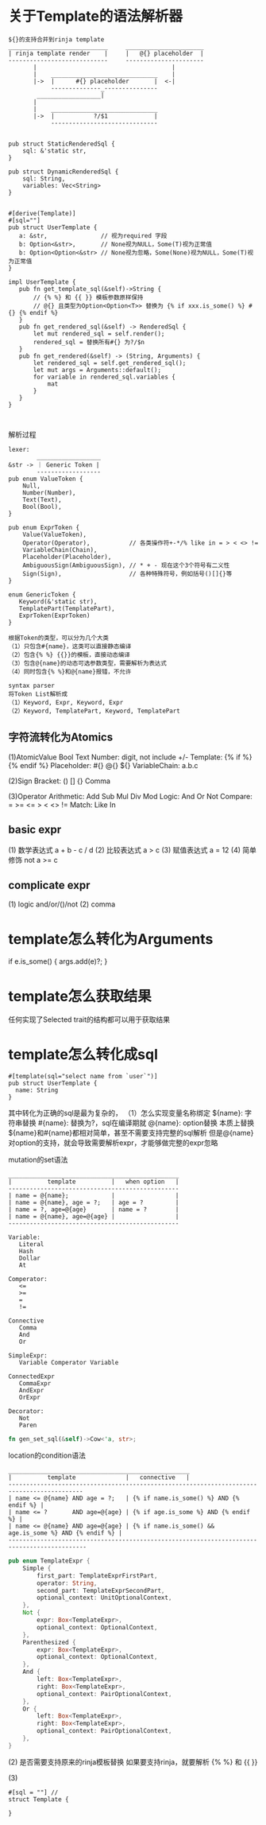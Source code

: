 # 关于Template的语法解析器
```
${}的支持合并到rinja template
____________________________     ______________________
| rinja template render    |     |   @{} placeholder  |    
----------------------------     ----------------------
       |                                      |
       |    ______________________________    |
       |->  |      #{} placeholder       |  <-|   
            --------------_---------------
        __________________|
       |
       |    ______________________________
       |->  |           ?/$1             |     
            ------------------------------           


pub struct StaticRenderedSql {
    sql: &'static str,
}

pub struct DynamicRenderedSql {
    sql: String,
    variables: Vec<String>
}

           
#[derive(Template)]
#[sql=""]
pub struct UserTemplate {
   a: &str,               // 视为required 字段
   b: Option<&str>,       // None视为NULL，Some(T)视为正常值
   b: Option<Option<&str> // None视为忽略，Some(None)视为NULL，Some(T)视为正常值
}         

impl UserTemplate {
   pub fn get_template_sql(&self)->String {
       // {% %} 和 {{ }} 模板参数原样保持
       // @{} 且类型为Option<Option<T>> 替换为 {% if xxx.is_some() %} #{} {% endif %}
   }
   pub fn get_rendered_sql(&self) -> RenderedSql {
       let mut rendered_sql = self.render();
       rendered_sql = 替换所有#{} 为?/$n
   }
   pub fn get_rendered(&self) -> (String, Arguments) {
       let rendered_sql = self.get_rendered_sql();
       let mut args = Arguments::default();
       for variable in rendered_sql.variables {
           mat
       }
   }
}

  
```

解析过程
```
lexer:
        __________________
&str -> ｜ Generic Token |
        ------------------
pub enum ValueToken {
    Null,
    Number(Number),
    Text(Text),
    Bool(Bool),
}
        
pub enum ExprToken {
    Value(ValueToken),
    Operator(Operator),           // 各类操作符+-*/% like in = > < <> !=
    VariableChain(Chain),
    Placeholder(Placeholder),
    AmbiguousSign(AmbiguousSign), // * + - 现在这个3个符号有二义性
    Sign(Sign),                   // 各种特殊符号，例如括号()[]{}等
}   

enum GenericToken {
   Keyword(&'static str),
   TemplatePart(TemplatePart),
   ExprToken(ExprToken)
}        
        
根据Token的类型，可以分为几个大类
（1）只包含#{name}，这类可以直接静态编译
（2）包含{% %} {{}}的模板，直接动态编译
（3）包含@{name}的动态可选参数类型，需要解析为表达式
（4）同时包含{% %}和@{name}报错，不允许        
```
```
syntax parser
将Token List解析成
（1）Keyword, Expr, Keyword, Expr
（2）Keyword, TemplatePart, Keyword, TemplatePart
```


## 字符流转化为Atomics
(1)AtomicValue
Bool
Text
Number: digit, not include +/-
Template: {% if %} {% endif %}
Placeholder: #{} @{} ${}
VariableChain: a.b.c

(2)Sign
Bracket: () [] {}
Comma

(3)Operator
   Arithmetic: Add Sub Mul Div Mod
   Logic: And Or Not
   Compare: = >= <= > < <> !=
   Match: Like In





## basic expr
(1) 数学表达式 a + b - c / d
(2) 比较表达式 a > c
(3) 赋值表达式 a = 12
(4) 简单修饰 not a >= c

## complicate expr
(1) logic and/or/()/not
(2) comma



# template怎么转化为Arguments
if e.is_some() {
   args.add(e)?;
}

# template怎么获取结果
任何实现了Selected trait的结构都可以用于获取结果

# template怎么转化成sql
```
#[template(sql="select name from `user`")]
pub struct UserTemplate {
  name: String
}
```
其中转化为正确的sql是最为复杂的，
（1）怎么实现变量名称绑定
${name}: 字符串替换
#{name}: 替换为?，sql在编译期就
@{name}: option替换
本质上替换\${name}和#{name}都相对简单，甚至不需要支持完整的sql解析
但是@{name}对option的支持，就会导致需要解析expr，才能够做完整的expr忽略

mutation的set语法 
```text
________________________________________________
|          template          |   when option   |  
------------------------------------------------
| name = @{name};            |                 |    
| name = @{name}, age = ?;   | age = ?         |
| name = ?, age=@{age}       | name = ?        | 
| name = @{name}, age=@{age} |                 | 
------------------------------------------------
```
```
Variable:
   Literal
   Hash
   Dollar
   At

Comperator:
   <=
   >=
   =
   !=
   
Connective
   Comma
   And
   Or
   
SimpleExpr:
   Variable Comperator Variable   
 
ConnectedExpr
   CommaExpr
   AndExpr
   OrExpr
   
Decorator:
   Not
   Paren

```




```rust
fn gen_set_sql(&self)->Cow<'a, str>;
```

location的condition语法
```text
___________________________________________________
|          template              |   connective   |  
------------------------------------------------------------------------------------------- 
| name <= @{name} AND age = ?;   | {% if name.is_some() %} AND {% endif %} |
| name <= ?       AND age=@{age} | {% if age.is_some %} AND {% endif %} | 
| name <= @{name} AND age=@{age} | {% if name.is_some() &&  age.is_some %} AND {% endif %} | 
--------------------------------------------------------------------------------------------
```






```rust
pub enum TemplateExpr {
    Simple {
        first_part: TemplateExprFirstPart,
        operator: String,
        second_part: TemplateExprSecondPart,
        optional_context: UnitOptionalContext,
    },
    Not {
        expr: Box<TemplateExpr>,
        optional_context: OptionalContext,
    },
    Parenthesized {
        expr: Box<TemplateExpr>,
        optional_context: OptionalContext,
    },
    And {
        left: Box<TemplateExpr>,
        right: Box<TemplateExpr>,
        optional_context: PairOptionalContext,
    },
    Or {
        left: Box<TemplateExpr>,
        right: Box<TemplateExpr>,
        optional_context: PairOptionalContext,
    },
}
```

(2) 是否需要支持原来的rinja模板替换
如果要支持rinja，就要解析 {% %} 和 {{ }}

(3)
```
#[sql = ""] //
struct Template {

}
```